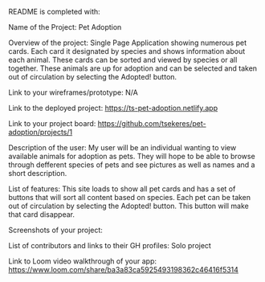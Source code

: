 README is completed with:

Name of the Project:
Pet Adoption

Overview of the project:
Single Page Application showing numerous pet cards. Each card it designated by species and shows information about each animal. These cards can be sorted and viewed by species or all together. These animals are up for adoption and can be selected and taken out of circulation by selecting the Adopted! button.

Link to your wireframes/prototype:
N/A

Link to the deployed project:
https://ts-pet-adoption.netlify.app

Link to your project board:
https://github.com/tsekeres/pet-adoption/projects/1

Description of the user:
My user will be an individual wanting to view available animals for adoption as pets. They will hope to be able to browse through defferent species of pets and see pictures as well as names and a short description.

List of features:
This site loads to show all pet cards and has a set of buttons that will sort all content based on species. Each pet can be taken out of circulation by selecting the Adopted! button. This button will make that card disappear.

Screenshots of your project:


List of contributors and links to their GH profiles:
Solo project

Link to Loom video walkthrough of your app: https://www.loom.com/share/ba3a83ca5925493198362c46416f5314
